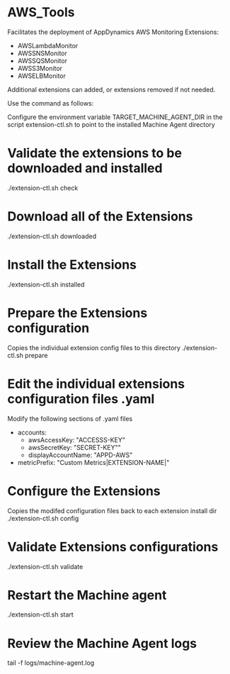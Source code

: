 # AWS_Tools

Facilitates the deployment of AppDynamics AWS Monitoring Extensions:

  - AWSLambdaMonitor
  - AWSSNSMonitor
  - AWSSQSMonitor
  - AWSS3Monitor
  - AWSELBMonitor

Additional extensions can added, or extensions removed if not needed.

Use the command as follows:

Configure the environment variable TARGET_MACHINE_AGENT_DIR in the script extension-ctl.sh to point to the installed Machine Agent directory

# Validate the extensions to be downloaded and installed
./extension-ctl.sh check

# Download all of the Extensions
./extension-ctl.sh downloaded

# Install the Extensions
./extension-ctl.sh installed

# Prepare the Extensions configuration
Copies the individual extension config files to this directory
./extension-ctl.sh prepare

# Edit the individual extensions configuration files .yaml
Modify the following sections of .yaml files
* accounts:
  + awsAccessKey: "ACCESSS-KEY"
  + awsSecretKey: "SECRET-KEY""
  + displayAccountName: "APPD-AWS"
* metricPrefix: "Custom Metrics|EXTENSION-NAME|"

# Configure the Extensions
Copies the modifed configuration files back to each extension install dir
./extension-ctl.sh config

# Validate Extensions configurations
./extension-ctl.sh validate

# Restart the Machine agent
./extension-ctl.sh start

# Review the Machine Agent logs
tail -f logs/machine-agent.log
